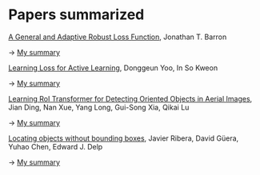 # Papers summarized

[A General and Adaptive Robust Loss Function](arxiv.org/abs/1701.03077), Jonathan T. Barron
 
-> [My summary](https://github.com/qtreh/papers/issues/1)


[Learning Loss for Active Learning](https://arxiv.org/abs/1905.03677), Donggeun Yoo, In So Kweon

-> [My summary](https://github.com/qtreh/papers/issues/2)


[Learning RoI Transformer for Detecting Oriented Objects in Aerial Images](https://arxiv.org/abs/1812.00155), Jian Ding, Nan Xue, Yang Long, Gui-Song Xia, Qikai Lu

-> [My summary](https://github.com/qtreh/papers/issues/3)


[Locating objects without bounding boxes](https://arxiv.org/abs/1806.07564), Javier Ribera, David Güera, Yuhao Chen, Edward J. Delp

-> [My summary](https://github.com/qtreh/papers/issues/4)
